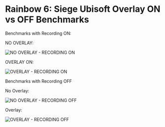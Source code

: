 # Rainbow 6: Siege Ubisoft Overlay ON vs OFF Benchmarks

Benchmarks with Recording ON:

NO OVERLAY:

![NO OVERLAY - RECORDING ON](https://user-images.githubusercontent.com/35941075/205807884-236c5db0-4650-4164-b84e-82dc411fde29.PNG)

OVERLAY ON:

![OVERLAY - RECORDING ON](https://user-images.githubusercontent.com/35941075/205807903-3cb7a63b-5c43-492b-bf29-09cea4721918.PNG)

Benchmarks with Recording OFF

No Overlay:

![NO OVERLAY - RECORDING OFF](https://user-images.githubusercontent.com/35941075/205808470-6d48d321-0f0c-458d-9bc3-1c54a1021bb4.PNG)

Overlay:

![OVERLAY - RECORDING OFF](https://user-images.githubusercontent.com/35941075/205808479-addb593f-045a-4dca-8307-c733d284f8d4.PNG)
